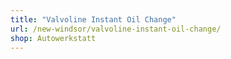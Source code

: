 ```yaml
---
title: "Valvoline Instant Oil Change"
url: /new-windsor/valvoline-instant-oil-change/
shop: Autowerkstatt
---
```

